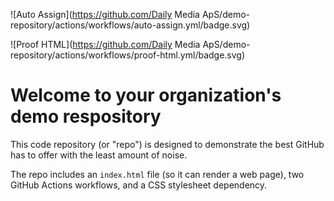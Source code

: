 ![Auto Assign](https://github.com/Daily Media ApS/demo-repository/actions/workflows/auto-assign.yml/badge.svg)

![Proof HTML](https://github.com/Daily Media ApS/demo-repository/actions/workflows/proof-html.yml/badge.svg)

# Welcome to your organization's demo respository
This code repository (or "repo") is designed to demonstrate the best GitHub has to offer with the least amount of noise.

The repo includes an `index.html` file (so it can render a web page), two GitHub Actions workflows, and a CSS stylesheet dependency.

